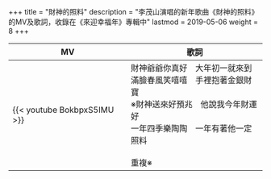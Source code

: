 +++
title = "財神的照料"
description = "李茂山演唱的新年歌曲《財神的照料》的MV及歌詞，收錄在《來迎幸福年》專輯中"
lastmod = 2019-05-06
weight = 8
+++

MV  | 歌詞  
--------------|-------
{{< youtube BokbpxS5IMU >}}|財神爺爺你真好　大年初一就來到<br/>滿臉春風笑嘻嘻　手裡抱著金銀財寶<br/>※財神送來好預兆　他說我今年財運好<br/>一年四季樂陶陶　一年有著他一定照料<br/><br/>重複※